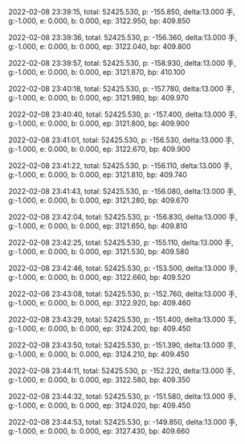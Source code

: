 2022-02-08 23:39:15, total: 52425.530, p: -155.850, delta:13.000 手, g:-1.000, e: 0.000, b: 0.000, ep: 3122.950, bp: 409.850

2022-02-08 23:39:36, total: 52425.530, p: -156.360, delta:13.000 手, g:-1.000, e: 0.000, b: 0.000, ep: 3122.040, bp: 409.800

2022-02-08 23:39:57, total: 52425.530, p: -158.930, delta:13.000 手, g:-1.000, e: 0.000, b: 0.000, ep: 3121.870, bp: 410.100

2022-02-08 23:40:18, total: 52425.530, p: -157.780, delta:13.000 手, g:-1.000, e: 0.000, b: 0.000, ep: 3121.980, bp: 409.970

2022-02-08 23:40:40, total: 52425.530, p: -157.400, delta:13.000 手, g:-1.000, e: 0.000, b: 0.000, ep: 3121.800, bp: 409.900

2022-02-08 23:41:01, total: 52425.530, p: -156.530, delta:13.000 手, g:-1.000, e: 0.000, b: 0.000, ep: 3122.670, bp: 409.900

2022-02-08 23:41:22, total: 52425.530, p: -156.110, delta:13.000 手, g:-1.000, e: 0.000, b: 0.000, ep: 3121.810, bp: 409.740

2022-02-08 23:41:43, total: 52425.530, p: -156.080, delta:13.000 手, g:-1.000, e: 0.000, b: 0.000, ep: 3121.280, bp: 409.670

2022-02-08 23:42:04, total: 52425.530, p: -156.830, delta:13.000 手, g:-1.000, e: 0.000, b: 0.000, ep: 3121.650, bp: 409.810

2022-02-08 23:42:25, total: 52425.530, p: -155.110, delta:13.000 手, g:-1.000, e: 0.000, b: 0.000, ep: 3121.530, bp: 409.580

2022-02-08 23:42:46, total: 52425.530, p: -153.500, delta:13.000 手, g:-1.000, e: 0.000, b: 0.000, ep: 3122.660, bp: 409.520

2022-02-08 23:43:08, total: 52425.530, p: -152.760, delta:13.000 手, g:-1.000, e: 0.000, b: 0.000, ep: 3122.920, bp: 409.460

2022-02-08 23:43:29, total: 52425.530, p: -151.400, delta:13.000 手, g:-1.000, e: 0.000, b: 0.000, ep: 3124.200, bp: 409.450

2022-02-08 23:43:50, total: 52425.530, p: -151.390, delta:13.000 手, g:-1.000, e: 0.000, b: 0.000, ep: 3124.210, bp: 409.450

2022-02-08 23:44:11, total: 52425.530, p: -152.220, delta:13.000 手, g:-1.000, e: 0.000, b: 0.000, ep: 3122.580, bp: 409.350

2022-02-08 23:44:32, total: 52425.530, p: -151.580, delta:13.000 手, g:-1.000, e: 0.000, b: 0.000, ep: 3124.020, bp: 409.450

2022-02-08 23:44:53, total: 52425.530, p: -149.850, delta:13.000 手, g:-1.000, e: 0.000, b: 0.000, ep: 3127.430, bp: 409.660